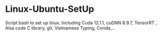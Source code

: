 # Linux-Ubuntu-SetUp
Script bash to set up linux. Including Cuda 12.1.1, cuDNN 8.9.7, TensorRT , Alsa code C library, git, Vietnamese Typing, Conda,...
